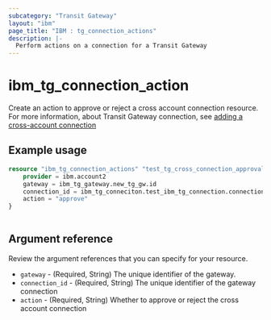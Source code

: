 ```yaml
---
subcategory: "Transit Gateway"
layout: "ibm"
page_title: "IBM : tg_connection_actions"
description: |-
  Perform actions on a connection for a Transit Gateway
---
```


# ibm_tg_connection_action
Create an action to approve or reject a cross account connection resource. For more information, about Transit Gateway connection, see [adding a cross-account connection](https://cloud.ibm.com/docs/transit-gateway?topic=transit-gateway-adding-cross-account-connections)

## Example usage

```terraform
resource "ibm_tg_connection_actions" "test_tg_cross_connection_approval" {
    provider = ibm.account2
    gateway = ibm_tg_gateway.new_tg_gw.id
    connection_id = ibm_tg_conneciton.test_ibm_tg_connection.connection_id
    action = "approve"
}
  
```

## Argument reference
Review the argument references that you can specify for your resource. 
 
- `gateway` - (Required, String) The unique identifier of the gateway.
- `connection_id` - (Required, String) The unique identifier of the gateway connection
- `action` - (Required, String) Whether to approve or reject the cross account connection
